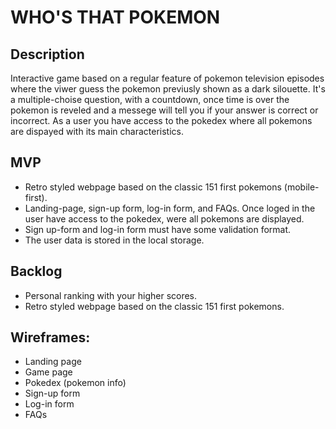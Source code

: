 # WHO'S THAT POKEMON

## Description
Interactive game based on a regular feature of pokemon television episodes where the viwer guess the pokemon previusly shown as a dark silouette. It's a multiple-choise question, with a countdown, once time is over the pokemon is reveled and a messege will tell you if your answer is correct or incorrect. As a user you have access to the pokedex where all pokemons are dispayed with its main characteristics.


## MVP
- Retro styled webpage based on the classic 151 first pokemons (mobile-first).
- Landing-page, sign-up form, log-in form, and FAQs. Once loged in the user have access to the pokedex, were all pokemons are displayed. 
- Sign up-form and log-in form must have some validation format.
- The user data is stored in the local storage.


## Backlog
- Personal ranking with your higher scores. 
- Retro styled webpage based on the classic 151 first pokemons.


## Wireframes: 
- Landing page
- Game page
- Pokedex (pokemon info)
- Sign-up form
- Log-in form
- FAQs

